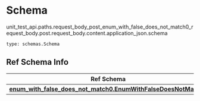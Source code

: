 # Schema
unit_test_api.paths.request_body_post_enum_with_false_does_not_match0_request_body.post.request_body.content.application_json.schema
```
type: schemas.Schema
```

## Ref Schema Info
Ref Schema | Input Type | Output Type
---------- | ---------- | -----------
[**enum_with_false_does_not_match0.EnumWithFalseDoesNotMatch0**](../../../../../../components/schema/enum_with_false_does_not_match0.md) | typing.Literal[False] | typing.Literal[False]
